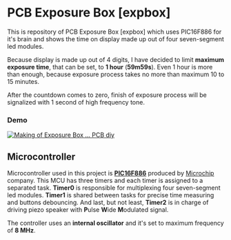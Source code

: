 # PCB Exposure Box [expbox]

This is repository of PCB Exposure Box [expbox] which uses PIC16F886 for it's brain and shows the time on display made up out of four seven-segment led modules.

Because display is made up out of 4 digits, I have decided to limit **maximum exposure time**, that can be set, to **1 hour** (**59m59s**). Even 1 hour is more than enough, because exposure process takes no more than maximum 10 to 15 minutes.

After the countdown comes to zero, finish of exposure process will be signalized with 1 second of high frequency tone.

### Demo

[![Making of Exposure Box ... *PCB diy*](https://img.youtube.com/vi/g0XoKE_xRvM/mqdefault.jpg)](https://www.youtube.com/watch?v=g0XoKE_xRvM)

## Microcontroller

Microcontroller used in this project is [**PIC16F886**](https://www.microchip.com/wwwproducts/en/PIC16F886) produced by [Microchip](https://www.microchip.com) company. This MCU has three timers and each timer is assigned to a separated task. **Timer0** is responsible for multiplexing four seven-segment led modules. **Timer1** is shared between tasks for precise time measuring and buttons debouncing. And last, but not least, **Timer2** is in charge of driving piezo speaker with **P**ulse **W**ide **M**odulated signal.

The controller uses an **internal oscillator** and it's set to maximum frequency of **8 MHz**.
